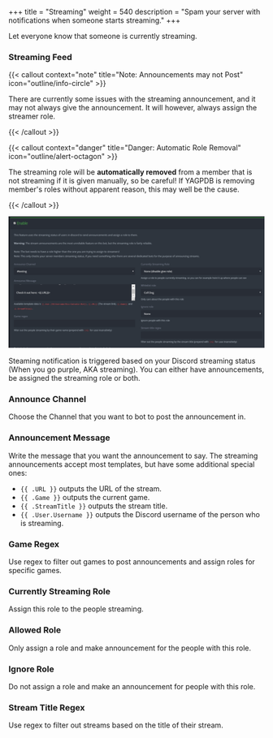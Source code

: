 +++
title = "Streaming"
weight = 540
description = "Spam your server with notifications when someone starts streaming."
+++

Let everyone know that someone is currently streaming.


### Streaming Feed

{{< callout context="note" title="Note: Announcements may not Post" icon="outline/info-circle" >}}

There are currently some issues with the streaming announcement, and it may not always give the announcement. It will
however, always assign the streamer role.

{{< /callout >}}

{{< callout context="danger" title="Danger: Automatic Role Removal" icon="outline/alert-octagon" >}}

The streaming role will be **automatically removed** from a member that is not streaming if it is given manually, so be
careful! If YAGPDB is removing member's roles without apparent reason, this may well be the cause.

{{< /callout >}}

![Showcase of the streaming feed interface.](./streaming.png)

Steaming notification is triggered based on your Discord streaming status (When you go purple, AKA streaming). You can
either have announcements, be assigned the streaming role or both.

### **Announce Channel**

Choose the Channel that you want to bot to post the announcement in.

### Announcement Message

Write the message that you want the announcement to say. The streaming announcements accept most templates, but have
some additional special ones:

- `{{ .URL }}` outputs the URL of the stream.
- `{{ .Game }}` outputs the current game.
- `{{ .StreamTitle }}` outputs the stream title.
- `{{ .User.Username }}` outputs the Discord username of the person who is streaming.

### Game Regex

Use regex to filter out games to post announcements and assign roles for specific games.

### Currently Streaming Role

Assign this role to the people streaming.

### Allowed Role

Only assign a role and make announcement for the people with this role.

### Ignore Role

Do not assign a role and make an announcement for people with this role.

### Stream Title Regex

Use regex to filter out streams based on the title of their stream.
